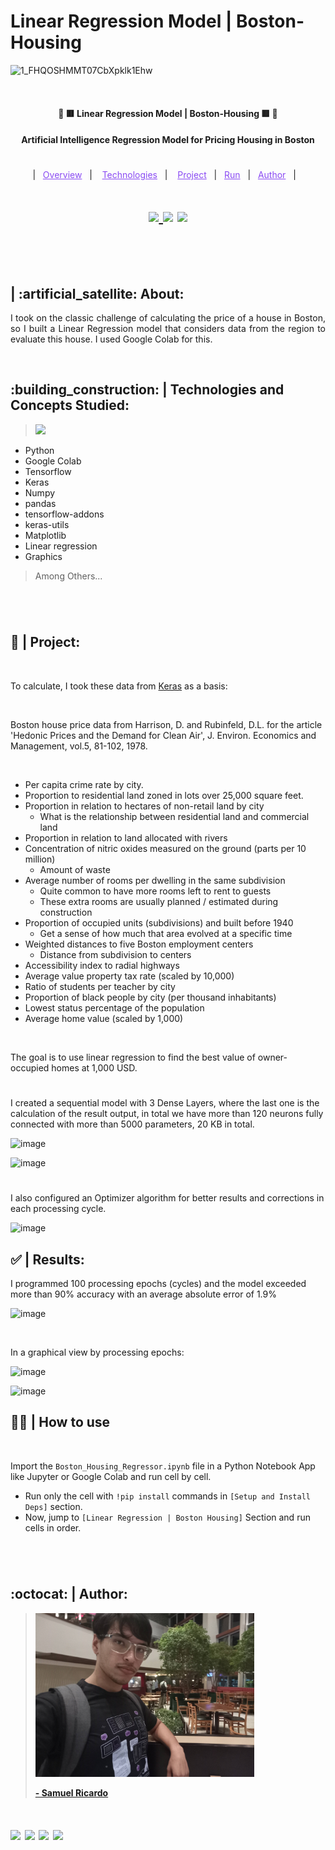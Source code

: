 # Linear Regression Model | Boston-Housing


![1_FHQOSHMMT07CbXpklk1Ehw](https://github.com/Samuel-Ricardo/ML_Regression-Model_Boston-Housing/assets/63983021/ba2e1081-b63f-444e-8050-1017d3a28e27)

<br>

<h4 align="center" >🚀 🟥 Linear Regression Model | Boston-Housing 🟥 🚀</h4>

<h4 align="center">
Artificial Intelligence Regression Model for Pricing Housing in Boston
</h4>

#

<p align="center">
  |&nbsp;&nbsp;
  <a style="color: #8a4af3;" href="#project">Overview</a>&nbsp;&nbsp;&nbsp;|&nbsp;&nbsp;&nbsp;
  <a style="color: #8a4af3;" href="#techs">Technologies</a>&nbsp;&nbsp;&nbsp;|&nbsp;&nbsp;&nbsp;
  <a style="color: #8a4af3;" href="#app">Project</a>&nbsp;&nbsp;&nbsp;|&nbsp;&nbsp;
  <a style="color: #8a4af3;" href="#run-project">Run</a>&nbsp;&nbsp;&nbsp;|&nbsp;&nbsp;
  <a style="color: #8a4af3;" href="#author">Author</a>&nbsp;&nbsp;&nbsp;|&nbsp;&nbsp;&nbsp;
</p>

#

<h1 align="center">
  
  <a href="https://github.com/Samuel-Ricardo">
    <img src="https://img.shields.io/static/v1?label=&message=Samuel%20Ricardo&color=black&style=for-the-badge&logo=GITHUB"/>
  </a>

  <a herf="https://www.instagram.com/samuel_ricardo.ex/">
    <img src='https://img.shields.io/static/v1?label=&message=Samuel.ex&color=black&style=for-the-badge&logo=instagram'/> 
  </a>

  <a herf='https://www.linkedin.com/in/samuel-ricardo/'>
    <img src='https://img.shields.io/static/v1?label=&message=Samuel%20Ricardo&color=black&style=for-the-badge&logo=LinkedIn'/> 
  </a>

</h1>

<br>

<p id="project"/>

<br>

<h2>  | :artificial_satellite: About:  </h2>

<p align="justify">
  I took on the classic challenge of calculating the price of a house in Boston, so I built a Linear Regression model that considers data from the region to evaluate this house. I used Google Colab for this.
</p>

<br>

<h2 id="techs">
  :building_construction: | Technologies and Concepts Studied:
</h2>


> <a href='https://www.tensorflow.org/'> <img width="200px" src="https://github.com/Samuel-Ricardo/ML_Regression-Model_Boston-Housing/assets/63983021/d9ed0c56-4fde-4285-89e5-7ec89bdfab76" /> </a>

- Python
- Google Colab
- Tensorflow
- Keras
- Numpy
- pandas
- tensorflow-addons
- keras-utils
- Matplotlib
- Linear regression
- Graphics
  
> Among Others...

#

<br>

<h2 id="app">
  🧠 | Project:
</h2>

<br/>


To calculate, I took these data from [Keras](https://keras.io/2.15/api/datasets/boston_housing/) as a basis:

<br>

Boston house price data from Harrison, D. and Rubinfeld, D.L. for the article 'Hedonic Prices and the Demand for Clean Air', J. Environ. Economics and Management, vol.5, 81-102, 1978.

<br>

- Per capita crime rate by city.
- Proportion to residential land zoned in lots over 25,000 square feet.
- Proportion in relation to hectares of non-retail land by city
  - What is the relationship between residential land and commercial land
- Proportion in relation to land allocated with rivers
- Concentration of nitric oxides measured on the ground (parts per 10 million)
  - Amount of waste
- Average number of rooms per dwelling in the same subdivision
  - Quite common to have more rooms left to rent to guests
  - These extra rooms are usually planned / estimated during construction
- Proportion of occupied units (subdivisions) and built before 1940
  - Get a sense of how much that area evolved at a specific time
- Weighted distances to five Boston employment centers
  - Distance from subdivision to centers
- Accessibility index to radial highways
- Average value property tax rate (scaled by 10,000)
- Ratio of students per teacher by city
- Proportion of black people by city (per thousand inhabitants)
- Lowest status percentage of the population
- Average home value (scaled by 1,000)

<br>

The goal is to use linear regression to find the best value of owner-occupied homes at 1,000 USD.

#

I created a sequential model with 3 Dense Layers, where the last one is the calculation of the result output, in total we have more than 120 neurons fully connected with more than 5000 parameters, 20 KB in total.

![image](https://github.com/Samuel-Ricardo/ML_Regression-Model_Boston-Housing/assets/63983021/873d7dc3-48c1-479b-b224-3fa762453dfd)

![image](https://github.com/Samuel-Ricardo/ML_Regression-Model_Boston-Housing/assets/63983021/35584d19-c825-49b7-9d6e-f4d7cced309d)

#

I also configured an Optimizer algorithm for better results and corrections in each processing cycle.

![image](https://github.com/Samuel-Ricardo/ML_Regression-Model_Boston-Housing/assets/63983021/44214216-86a5-412f-82d6-c4e7482d57c4)


## ✅ | Results:

I programmed 100 processing epochs (cycles) and the model exceeded more than 90% accuracy with an average absolute error of 1.9%

![image](https://github.com/Samuel-Ricardo/ML_Regression-Model_Boston-Housing/assets/63983021/47a0b92b-1c51-468c-91f7-f392a0eb898e)

<br>

In a graphical view by processing epochs:

![image](https://github.com/Samuel-Ricardo/ML_Regression-Model_Boston-Housing/assets/63983021/98133b77-2b75-409b-bf48-0456222a6e61)

![image](https://github.com/Samuel-Ricardo/ML_Regression-Model_Boston-Housing/assets/63983021/31217b88-3359-4708-8def-9181dd4b10cc)


<h2 id="run-project"> 
   👨‍💻 | How to use
</h2>

<br>

Import the `Boston_Housing_Regressor.ipynb` file in a Python Notebook App like Jupyter or Google Colab and run cell by cell.

- Run only the cell with `!pip install` commands in `[Setup and Install Deps]` section.
- Now, jump to `[Linear Regression | Boston Housing]` Section and run cells in order.


#

<br>

<h2 id="author">
  :octocat: | Author:  
</h2>

> <a target="_blank" href="https://www.linkedin.com/in/samuel-ricardo/"> <img width="350px" src="https://github.com/Samuel-Ricardo/bolao-da-copa/blob/main/readme_files/IMG_20220904_220148_188.jpg?raw=true"/> <br> <p> <b> - Samuel Ricardo</b> </p></a>

<h1>
  <a herf='https://github.com/Samuel-Ricardo'>
    <img src='https://img.shields.io/static/v1?label=&message=Samuel%20Ricardo&color=black&style=for-the-badge&logo=GITHUB'> 
  </a>
  
  <a herf='https://www.instagram.com/samuel_ricardo.ex/'>
    <img src='https://img.shields.io/static/v1?label=&message=Samuel.ex&color=black&style=for-the-badge&logo=instagram'> 
  </a>
  
  <a herf='https://twitter.com/SamuelR84144340'>
    <img src='https://img.shields.io/static/v1?label=&message=Samuel%20Ricardo&color=black&style=for-the-badge&logo=twitter'> 
  </a>
  
   <a herf='https://www.linkedin.com/in/samuel-ricardo/'>
    <img src='https://img.shields.io/static/v1?label=&message=Samuel%20Ricardo&color=black&style=for-the-badge&logo=LinkedIn'> 
  </a>
</h1>
